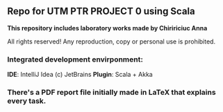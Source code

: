 ## Repo for UTM PTR PROJECT 0 using Scala

**This repository includes laboratory works made by Chiririciuc Anna**

All rights reserved! Any reproduction, copy or personal use is prohibited.

### Integrated development envirponment:
**IDE**: IntelliJ Idea (c) JetBrains
**Plugin**: Scala + Akka

### There's a PDF report file initially made in LaTeX that explains every task.
